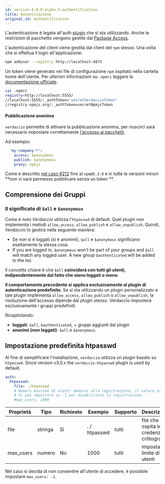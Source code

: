 ```yaml
---
id: version-4.0.0-alpha.5-authentification
title: Autenticazione
original_id: authentification
---
```


L'autenticazione è legata all'auth [plugin](plugins.md) che si sta utilizzando. Anche le restrizioni di pacchetto vengono gestite dal [Package Access](packages.md).

L'autenticazione del client viene gestita dal client del `npm` stesso. Una volta che si effettua il login all'applicazione:

```bash
npm adduser --registry http://localhost:4873
```

Un token viene generato nel file di configurazione `npm` ospitato nella cartella home dell'utente. Per ulteriori informazioni su `.npmrc` leggere la [documentazione ufficiale](https://docs.npmjs.com/files/npmrc).

```bash
cat .npmrc
registry=http://localhost:5555/
//localhost:5555/:_authToken="secretVerdaccioToken"
//registry.npmjs.org/:_authToken=secretNpmjsToken
```

#### Pubblicazione anonima

`verdaccio` permette di attivare la pubblicazione anonima, per riuscirci sarà necessario impostare correttamente [l'accesso ai pacchetti](packages.md).

Ad esempio:

```yaml
  'my-company-*':
    access: $anonymous
    publish: $anonymous
    proxy: npmjs
```

Come è descritto [nel caso #212](https://github.com/verdaccio/verdaccio/issues/212#issuecomment-308578500) fino al `npm@5.3.0` e in tutte le versioni minori **non vi sarà permesso pubblicare senza un token **.

## Comprensione dei Gruppi

### Il significato di `$all` e `$anonymous`

Come è noto *Verdaccio* utilizza l'`htpasswd` di default. Quel plugin non implementa i metodi `allow_access`, `allow_publish` e `allow_unpublish`. Quindi, *Verdaccio* lo gestirà nella seguente maniera:

* Se non si è loggati (si è anonimi), `$all` e `$anonymous` significano esattamente la stessa cosa.
* If you are logged in, `$anonymous` won't be part of your groups and `$all` will match any logged user. A new group `$authenticated` will be added to the list.

Il concetto chiave è che `$all` **coinciderà con tutti gli utenti, indipendentemente dal fatto che siano loggati o meno**.

**Il comportamento precedente si applica esclusivamente al plugin di autenticazione predefinito**. Se si sta utilizzando un plugin personalizzato e tale plugin implementa `allow_access`, `allow_publish` o `allow_unpublish`, la risoluzione dell'accesso dipende dal plugin stesso. Verdaccio imposterà esclusivamente i gruppi predefiniti.

Ricapitolando:

* **loggati**: `$all`, `$authenticated`, + gruppi aggiunti dal plugin
* **anonimi (non loggati)**: `$all` e `$anonymous`.

## Impostazione predefinita htpasswd

Al fine di semplificare l'installazione, `verdaccio` utilizza un plugin basato su `htpasswd`. Since version v3.0.x the `verdaccio-htpasswd` plugin is used by default.

```yaml
auth:
  htpasswd:
    file: ./htpasswd
    # Numero massimo di utenti ammessi alla registrazione, il valore predefinito è "+inf".
    # Si può impostare su -1 per disabilitare la registrazione.
    #max_users: 1000
```

| Proprietà | Tipo    | Richiesto | Esempio      | Supporto | Descrizione                                  |
| --------- | ------- | --------- | ------------ | -------- | -------------------------------------------- |
| file      | stringa | Sì        | . / htpasswd | tutti    | file che ospita le credenziali crittografate |
| max_users | numero  | No        | 1000         | tutti    | imposta limite di utenti                     |

Nel caso si decida di non consentire all'utente di accedere, è possibile impostare `max_users: -1`.